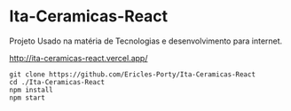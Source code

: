 # Ita-Ceramicas-React

Projeto Usado na matéria de Tecnologias e desenvolvimento para internet.

http://ita-ceramicas-react.vercel.app/

```node
git clone https://github.com/Ericles-Porty/Ita-Ceramicas-React
cd ./Ita-Ceramicas-React
npm install
npm start
```

